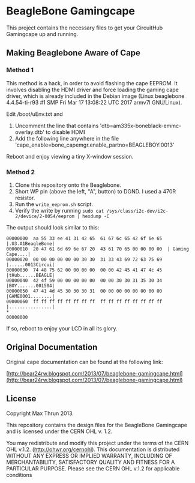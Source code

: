 BeagleBone Gamingcape
=

This project contains the necessary files to get your CircuitHub Gamingcape up and running.


Making Beaglebone Aware of Cape
-

### Method 1

This method is a hack, in order to avoid flashing the cape EEPROM. It involves disabling the HDMI driver and force loading the gaming cape driver, which is already included in the Debian image (Linux beaglebone 4.4.54-ti-r93 #1 SMP Fri Mar 17 13:08:22 UTC 2017 armv7l GNU/Linux).

Edit /boot/uEnv.txt and
1) Uncomment the line that contains 'dtb=am335x-boneblack-emmc-overlay.dtb' to disable HDMI
2) Add the following line anywhere in the file 'cape_enable=bone_capemgr.enable_partno=BEAGLEBOY:0013'

Reboot and enjoy viewing a tiny X-window session.



### Method 2

1) Clone this repository onto the Beaglebone.
2) Short WP pin (above the left, "A", button) to DGND. I used a 470R resistor.
3) Run the `write_eeprom.sh` script.
4) Verify the write by running `sudo cat /sys/class/i2c-dev/i2c-2/device/2-0054/eeprom | hexdump -C`

The output should look similar to this:
```
00000000  aa 55 33 ee 41 31 42 65  61 67 6c 65 42 6f 6e 65  |.U3.A1BeagleBone|
00000010  20 47 61 6d 69 6e 67 20  43 61 70 65 00 00 00 00  | Gaming Cape....|
00000020  00 00 00 00 00 00 30 30  31 33 43 69 72 63 75 69  |......0013Circui|
00000030  74 48 75 62 00 00 00 00  00 00 42 45 41 47 4c 45  |tHub......BEAGLE|
00000040  42 4f 59 00 00 00 00 00  00 00 30 30 31 35 30 34  |BOY.......001504|
00000050  47 41 4d 45 30 30 30 31  00 00 00 00 00 00 00 00  |GAME0001........|
00000060  ff ff ff ff ff ff ff ff  ff ff ff ff ff ff ff ff  |................|
*
00008000
```
If so, reboot to enjoy your LCD in all its glory.


Original Documentation
-

Original cape documentation can be found at the following link:

[http://bear24rw.blogspot.com/2013/07/beaglebone-gamingcape.html](http://bear24rw.blogspot.com/2013/07/beaglebone-gamingcape.html)

License
-
Copyright Max Thrun 2013.

This repository contains the design files for the BeagleBone Gamingcape  and is
licensed under the CERN OHL v. 1.2.

You may redistribute and modify this project under the terms of the CERN
OHL v.1.2. (http://ohwr.org/cernohl). This documentation is distributed WITHOUT
ANY EXPRESS OR IMPLIED WARRANTY, INCLUDING OF MERCHANTABILITY, SATISFACTORY
QUALITY AND FITNESS FOR A PARTICULAR PURPOSE. Please see the CERN OHL v.1.2 for
applicable conditions
